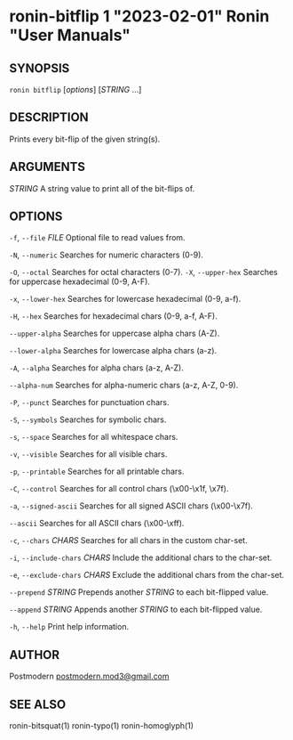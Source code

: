 # ronin-bitflip 1 "2023-02-01" Ronin "User Manuals"

## SYNOPSIS

`ronin bitflip` [*options*] [*STRING* ...]

## DESCRIPTION

Prints every bit-flip of the given string(s).

## ARGUMENTS

*STRING*
  A string value to print all of the bit-flips of.

## OPTIONS

`-f`, `--file` *FILE*
  Optional file to read values from.

`-N`, `--numeric`
  Searches for numeric characters (0-9).

`-O`, `--octal`
  Searches for octal characters (0-7).
`-X`, `--upper-hex`
  Searches for uppercase hexadecimal (0-9, A-F).

`-x`, `--lower-hex`
  Searches for lowercase hexadecimal (0-9, a-f).

`-H`, `--hex`
  Searches for hexadecimal chars (0-9, a-f, A-F).

`--upper-alpha`
  Searches for uppercase alpha chars (A-Z).

`--lower-alpha`
  Searches for lowercase alpha chars (a-z).

`-A`, `--alpha`
  Searches for alpha chars (a-z, A-Z).

`--alpha-num`
  Searches for alpha-numeric chars (a-z, A-Z, 0-9).

`-P`, `--punct`
  Searches for punctuation chars.

`-S`, `--symbols`
  Searches for symbolic chars.

`-s`, `--space`
  Searches for all whitespace chars.

`-v`, `--visible`
  Searches for all visible chars.

`-p`, `--printable`
  Searches for all printable chars.

`-C`, `--control`
  Searches for all control chars (\x00-\x1f, \x7f).

`-a`, `--signed-ascii`
  Searches for all signed ASCII chars (\x00-\x7f).

`--ascii`
  Searches for all ASCII chars (\x00-\xff).

`-c`, `--chars` *CHARS*
  Searches for all chars in the custom char-set.

`-i`, `--include-chars` *CHARS*
  Include the additional chars to the char-set.

`-e`, `--exclude-chars` *CHARS*
  Exclude the additional chars from the char-set.

`--prepend` *STRING*
  Prepends another *STRING* to each bit-flipped value.

`--append` *STRING*
  Appends another *STRING* to each bit-flipped value.

`-h`, `--help`
  Print help information.

## AUTHOR

Postmodern <postmodern.mod3@gmail.com>

## SEE ALSO

ronin-bitsquat(1) ronin-typo(1) ronin-homoglyph(1)
